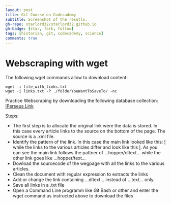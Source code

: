 ```yaml
---
layout: post
title: Git Course on Codecademy
subtitle: Screenshot of the resutls.
gh-repo: starlord32/starlord32.github.io
gh-badge: [star, fork, follow]
tags: [historian, git, codecademy, science]
comments: true
---
```


# Webscraping with wget

The following wget commands allow to download content:

```wget link
wget -i file_with_links.txt
wget -i links.txt -P ./folderYouWantToSaveTo/ -nc
```

Practice Webscraping by downloading the following database collection:
[!Perseus Link](http://www.perseus.tufts.edu/hopper/collection?collection=Perseus:collection:RichTimes)

Steps:
* The first step is to allocate the original link were the data is stored. In this case every article links to the source on the bottom of the page. The source is a .xml file.
* Identify the pattern of the link. In this case the main link looked like this: [!](http://www.perseus.tufts.edu/hopper/dltext?doc=Perseus%3Atext%3A2006.05.0001) while the links to the various articles differ and look like this [!](http://www.perseus.tufts.edu/hopper/text?doc=Perseus%3Atext%3A2006.05.0001%3Aarticle%3D17). As you can see the main link follows the pattner of ...hopper/dltext... while the other link goes like ...hopper/text...
* Dowload the sourcecode of the wegpage with all the links to the various articles.
* Clean the document with regular expression to extracts the links
* Add or change the link containing ...dltext... instead of ...text... only.
* Save all links in a .txt file
* Open a Command Line programm like Git Bash or other and enter the wget command as instructed above to download the files
